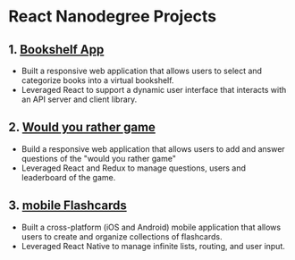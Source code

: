 # React Nanodegree Projects

## 1. [Bookshelf App](https://github.com/BarbaraJoebstl/ReactBasics)
- Built a responsive web application that allows users to select and categorize books into a virtual bookshelf. 
- Leveraged React to support a dynamic user interface that interacts with an API server and client library.

## 2. [Would you rather game](https://github.com/BarbaraJoebstl/would-you-rather)
- Build a responsive web application that allows users to add and answer questions of the "would you rather game"
- Leveraged React and Redux to manage questions, users and leaderboard of the game.

## 3. [mobile Flashcards](https://github.com/BarbaraJoebstl/super-cards)
- Built a cross-platform (iOS and Android) mobile application that allows users to create and organize collections of flashcards. 
- Leveraged React Native to manage infinite lists, routing, and user input.
